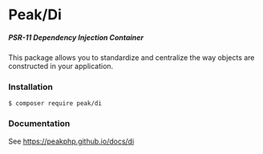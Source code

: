 # Peak/Di

##### PSR-11 Dependency Injection Container

This package allows you to standardize and centralize the way objects are constructed in your application.

### Installation

```
$ composer require peak/di
```

### Documentation

See https://peakphp.github.io/docs/di